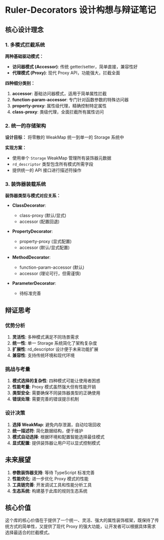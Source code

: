 # Ruler-Decorators 设计构想与辩证笔记

## 核心设计理念

### 1. 多模式拦截系统

**两种基础驱动模式：**

-   **访问器模式 (Accessor)**: 传统 getter/setter，简单直接，兼容性好
-   **代理模式 (Proxy)**: 现代 Proxy API，功能强大，拦截全面

**四种细分类别：**

1. **accessor**: 基础访问器模式，适用于简单属性拦截
2. **function-param-accessor**: 专门针对函数参数的特殊访问器
3. **property-proxy**: 属性级代理，精确控制特定属性
4. **class-proxy**: 类级代理，全面拦截所有属性访问

### 2. 统一的存储架构

**设计目标：** 将零散的 WeakMap 统一到单一的 Storage 系统中

**实现方案：**

-   使用单个 `Storage` WeakMap 管理所有装饰器元数据
-   `rd_descriptor` 类型包含所有模式所需字段
-   提供统一的 API 接口进行描述符操作

### 3. 装饰器装载系统

**装饰器类型与模式对应关系：**

-   **ClassDecorator**:

    -   class-proxy (默认/显式)
    -   accessor (配置回退)

-   **PropertyDecorator**:

    -   property-proxy (显式配置)
    -   accessor (默认/显式配置)

-   **MethodDecorator**:

    -   function-param-accessor (默认)
    -   accessor (理论可行，但需谨慎)

-   **ParameterDecorator**:
    -   待标准完善

## 辩证思考

### 优势分析

1. **灵活性**: 多种模式满足不同场景需求
2. **统一性**: 单一 Storage 系统简化了架构复杂度
3. **扩展性**: rd_descriptor 设计便于未来功能扩展
4. **兼容性**: 支持传统环境和现代环境

### 挑战与考量

1. **模式选择的复杂性**: 四种模式可能让使用者困惑
2. **性能考量**: Proxy 模式虽然强大但有性能开销
3. **类型安全**: 需要确保不同装饰器类型的正确使用
4. **错误处理**: 需要完善的错误提示机制

### 设计决策

1. **选择 WeakMap**: 避免内存泄漏，自动垃圾回收
2. **统一描述符**: 简化数据结构，便于维护
3. **模式自动选择**: 根据环境和配置智能选择最佳模式
4. **显式配置**: 提供装饰器让用户可以显式控制模式

## 未来展望

1. **参数装饰器支持**: 等待 TypeScript 标准完善
2. **性能优化**: 进一步优化 Proxy 模式的性能
3. **工具链完善**: 开发调试工具和性能分析工具
4. **生态系统**: 构建基于此库的规则生态系统

## 核心价值

这个库的核心价值在于提供了一个统一、灵活、强大的属性装饰框架，既保持了传统方式的简单性，又提供了现代 Proxy 的强大功能，让开发者可以根据具体需求选择最适合的拦截模式。
